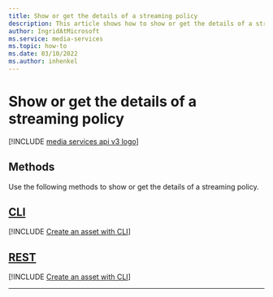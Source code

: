 ```yaml
---
title: Show or get the details of a streaming policy
description: This article shows how to show or get the details of a streaming policy.
author: IngridAtMicrosoft
ms.service: media-services
ms.topic: how-to
ms.date: 03/10/2022
ms.author: inhenkel
---
```


# Show or get the details of a streaming policy

[!INCLUDE [media services api v3 logo](./includes/v3-hr.md)]

## Methods

Use the following methods to show or get the details of a streaming policy.

## [CLI](#tab/cli/)

[!INCLUDE [Create an asset with CLI](./includes/task-show-streaming-policy-cli.md)]

## [REST](#tab/rest/)

[!INCLUDE [Create an asset with CLI](./includes/task-get-streaming-policy-rest.md)]

---
